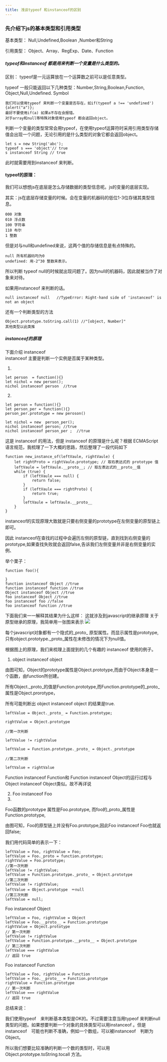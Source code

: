 ```yaml
---
title: 浅谈typeof 和instanceof的区别
---
```


###  先介绍下js的基本类型和引用类型
基本类型： Null,Undefined,Boolean ,Number和String

引用类型：  Object、Array、RegExp、Date、Function
		

##### typeof和instanceof  都是用来判断一个变量是什么类型的。

区别：
typeof是一元运算放在一个运算数之前可以是任意类型。

typeof 一般只能返回以下几种类型：Number,String,Boolean,Function, Object,Null,Undefined. Symbol 

	我们可以使用typeof 来判断一个变量是否存在，如if(typeof a !== 'undefined'){alert("a")}; 
	最好不要使用if(a) 如果a不存在会报错。
	对于array和null等特殊对象使用typeof 都会返回object。

判断一个变量的类型常常会用typeof，在使用typeof运算符时采用引用类型存储值会出现一个问题，无论引用的是什么类型的对象它都会返回object。

	let s = new String('abc');
	typeof s === 'object'// true
	s instanceof String // true

此时就需要用到instanceof 来判断。

#### typeof的原理：
我们可以想想js在底层是怎么存储数据的类型信息呢。js的变量的底层实现。

其实：js在底层存储变量的时候。会在变量的机器码的低位1-3位存储其类型信息。

	000 对象
	010 浮点数
	100 字符串
	110 布尔
	1 整数

但是对与null和undefined来说，这两个值的存储信息是有点特殊的。
	
	null 所有机器码均为0
	undefined: 用-2^30 整数来表示。


所以判断 typeof null的时候就出现问题了。因为null的机器码，因此就被当作了对象来对待。

如果用instanceof 来判断的话。
  
	null instanceof null   //TypeError: Right-hand side of 'instanceof' is not an object

还有一个判断类型的方法

	Object.prototype.toString.call(1) //"[object, Number]"
	其他类型以此类推



##### instanceof的原理 

下面介绍 instanceof  
instanceof 主要是判断一个实例是否属于某种类型。

1.

	let person  = function(){}
	let nichol = new person();
	nichol instanceof person  //true
2.
	
	let person = function(){}
	let person_per = function(){}
	person_per.prototype = new peroson()

	let nichol = new  person_per();
	nichol instanceof person; //true
	nichol instanceof person_per ;  //true 

这是 instanceof 的用法，但是 instanceof 的原理是什么呢？根据 ECMAScript 语言规范，我梳理了一下大概的思路，然后整理了一段代码如下

	function new_instance_of(leftVaule, rightVaule) {
		let rightProto = rightVaule.prototype; // 取右表达式的 prototype 值
		leftVaule = leftVaule.__proto__; // 取左表达式的__proto__值
		while (true) {
			if (leftVaule === null) {
				return false;
			}
			if (leftVaule === rightProto) {
				return true;
			}
			leftVaule = leftVaule.__proto__
		}
	}

instanceof的实现原理大致就是只要右侧变量的prototype在左侧变量的原型链上即可。

因此 instanceof在查找的过程中会遍历左侧的原型链，直到找到右侧变量的prototype,如果查找失败就会返回false,告诉我们左侧变量并非是右侧变量的实例、

举个栗子：
	
	function foo(){

	}
	function instanceof Object //true
	function instanceof function //true
	Object instanceof Object //true
	foo instanceof Object //true
	foo instanceof foo //false
	foo instanceof function //true

下面我们来一一解释其结果为什么这样：
这就涉及到javascript的继承原理
关于原型继承的原理，我简单用一张图来表示
![](https://i.imgur.com/X44Z17j.png)

每个javascript对象都有一个隐式的_proto_ 原型属性。而显示属性是prototype, 只有object.prototype._proto_属性在未修改的情况下为null值。

根据图上的原理，我们来梳理上面提到的几个有趣的 instanceof 使用的例子。

1. object instanceof object 

由图可知，Object的prototype属性是Object.prototype,而由于Object本身是一个函数，由function所创建。

所有Object._proto_的值是Function.prototype,而Function.prototype的_proto_属性是Object.prorotype，

所有可能判断出 object instanceof object 的结果是true.

	leftValue = Object._proto_ = Function.prototype;
	
	rightValue = Object.prototype
	
	//第一次判断
	
	leftValue != rightValue
	
	leftValue = Function.prototype._proto_ = Object._prototype
	
	//第二次判断
	
	leftValue = rightValue

Function instanceof Function和 Function instanceof Object的运行过程与Object instanceof Object类似。故不再详说

2. Foo instanceof Foo
3. 
Foo函数的prototype 属性是Foo.prototype, 而foo的_proto_属性是Function.prototype,

由图可知，Foo的原型链上并没有Foo.prototype,因此Foo instanceof Foo也就返回false;

我们用代码简单的表示一下：

	leftValue = Foo, rightValue = Foo;
	leftValue = Foo._proto = function.prototype;
	rightValue = Foo.prototype;
	//第一次判断
	leftValue != rightValue;
	leftValue = Function.prototype._proto_ = Object.prototype
	//第二次判断
	leftValue != rightValue;
	leftValue = Object.prototype　＝null
	//第三次判断
	leftValue = null;

Foo instanceof Object

	leftValue = Foo, rightValue = Object
	leftValue = Foo.__proto__ = Function.prototype
	rightValue = Object.prototype
	// 第一次判断
	leftValue != rightValue
	leftValue = Function.prototype.__proto__ = Object.prototype
	// 第二次判断
	leftValue === rightValue
	// 返回 true

Foo instanceof Function


	leftValue = Foo, rightValue = Function
	leftValue = Foo.__proto__ = Function.prototype
	rightValue = Function.prototype
	// 第一次判断
	leftValue === rightValue
	// 返回 true


总结来说：

我们使用typeof　来判断基本类型是OK的。不过需要注意当用typeof 来判断null类型的问题。如果想要判断一个对象的具体类型可以用instanceof 。但是instanceof　可能也判断不准确，例如一个数组，可以被instanceof　判断为Object。

所以我们想要比较准确的判断一个数的类型时，可以用Object.prototype.toString.tocall 方法。